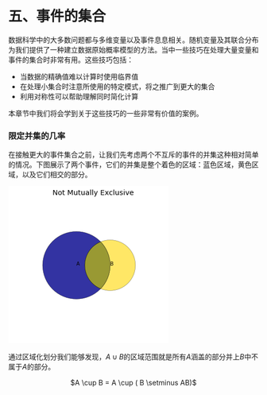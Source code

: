 # 五、事件的集合

数据科学中的大多数问题都与多维变量以及事件息息相关。随机变量及其联合分布为我们提供了一种建立数据原始概率模型的方法。当中一些技巧在处理大量变量和事件的集合时非常有用。这些技巧包括：

- 当数据的精确值难以计算时使用临界值
- 在处理小集合时注意所使用的特定模式，将之推广到更大的集合
- 利用对称性可以帮助理解同时简化计算

本章节中我们将会学到关于这些技巧的一些非常有价值的案例。

### 限定并集的几率

在接触更大的事件集合之前，让我们先考虑两个不互斥的事件的并集这种相对简单的情况。下图展示了两个事件，它们的并集是整个着色的区域：蓝色区域，黄色区域，以及它们相交的部分。

![](../img/5-1.png)

通过区域化划分我们能够发现，$A \cup B$的区域范围就是所有$A$涵盖的部分并上$B$中不属于$A$的部分。

<center>$A \cup B = A \cup ( B \setminus AB)$</center>



